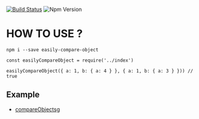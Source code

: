 [![Build Status](https://travis-ci.org/KSH-code/easily-compare-object.svg?branch=master)](https://travis-ci.org/KSH-code/easily-compare-object)
![Npm Version](https://img.shields.io/npm/v/easily-compare-object.svg?style=flat-square)
# HOW TO USE ?
```
npm i --save easily-compare-object
```
```
const easilyCompareObject = require('../index')

easilyCompareObject({ a: 1, b: { a: 4 } }, { a: 1, b: { a: 3 } })) // true
```
## Example
* [compareObjects](https://github.com/KSH-code/easily-compare-object/blob/master/test/compareObjects.test.js)g